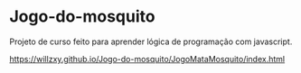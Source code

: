 # Jogo-do-mosquito
Projeto de curso feito para aprender lógica de programação com javascript.

https://willzxy.github.io/Jogo-do-mosquito/JogoMataMosquito/index.html
